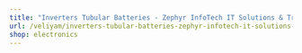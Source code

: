 ```yaml
---
title: "Inverters Tubular Batteries - Zephyr InfoTech IT Solutions & Trading"
url: /veliyam/inverters-tubular-batteries-zephyr-infotech-it-solutions-and-trading/
shop: electronics
---
```

